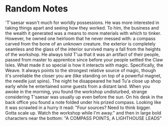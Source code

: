 # Random Notes
'T'saesar wasn't much for worldly possessions. He was more interested in taking things apart and seeing how they worked. To him, the business and the wealth it generated was a means to more materials with which to tinker.
However, he owned one heirloom that he never messed with: a compass carved from the bone of an unknown creature. the exterior is completely seamless and the glass of the interior survived many a fall from the heights of the workshop. He always told T'ua that it was an artifact of their people, passed from master to apprentice since before your people settled the Claw Isles.
What made it so special is how it interacts with magic. Specifically, the Weave. It always points to the strongest relative source of magic, though it's unreliable the closer you are (like standing on top of a powerful magnet, the needle just spins).
The night he disappeared he had Tu'a close up shop early while he entertained some guests from a distant land. When you awoke in the morning, you found the workshop undisturbed, strange considering T'saesar was usually up even before the sun. On his desk in the back office you found a note folded under his prized compass. Looking like it was scrawled in a hurry it read:
"Four sources? Need to think bigger. Gotta scale up. Watch the workshop while I'm away."
and then in large bold characters near the bottom:
"A COMPASS POINTS, A LIGHTHOUSE LEADS"